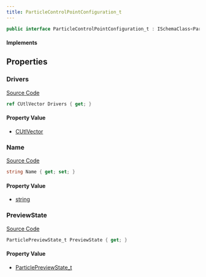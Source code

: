 ```yaml
---
title: ParticleControlPointConfiguration_t
---
```


```csharp
public interface ParticleControlPointConfiguration_t : ISchemaClass<ParticleControlPointConfiguration_t>, ISchemaField, ISchemaClass, INativeHandle
```

#### Implements

## Properties

### Drivers

[Source Code](https://github.com/swiftly-solution/swiftlys2/blob/beta/managed/src/SwiftlyS2.Generated/Schemas/Interfaces/ParticleControlPointConfiguration_t.cs#L19)

```csharp
ref CUtlVector Drivers { get; }
```

#### Property Value

- [CUtlVector](/docs/api/)

### Name

[Source Code](https://github.com/swiftly-solution/swiftlys2/blob/beta/managed/src/SwiftlyS2.Generated/Schemas/Interfaces/ParticleControlPointConfiguration_t.cs#L16)

```csharp
string Name { get; set; }
```

#### Property Value

- [string](https://learn.microsoft.com/dotnet/api/system.string)

### PreviewState

[Source Code](https://github.com/swiftly-solution/swiftlys2/blob/beta/managed/src/SwiftlyS2.Generated/Schemas/Interfaces/ParticleControlPointConfiguration_t.cs#L21)

```csharp
ParticlePreviewState_t PreviewState { get; }
```

#### Property Value

- [ParticlePreviewState_t](/docs/api/shared/schemadefinitions/particlepreviewstate_t)

